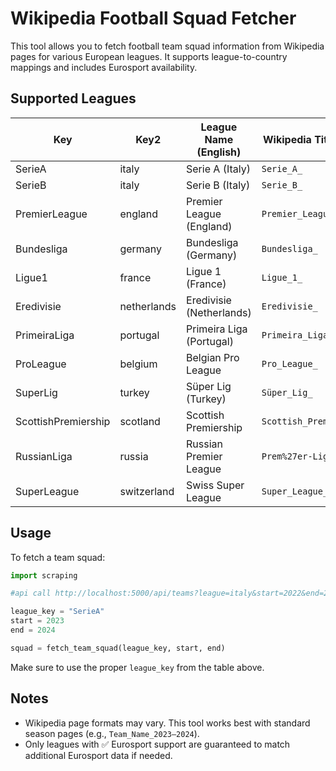 
# Wikipedia Football Squad Fetcher

This tool allows you to fetch football team squad information from Wikipedia pages for various European leagues.
It supports league-to-country mappings and includes Eurosport availability.

## Supported Leagues

| Key                 | Key2           | League Name (English)        | Wikipedia Title Prefix         | Eurosport Support |
|---------------------|----------------|------------------------------|--------------------------------|--------------------|
| SerieA              | italy          | Serie A (Italy)              | `Serie_A_`                     | ✅ Yes             |
| SerieB              | italy          | Serie B (Italy)              | `Serie_B_`                     | ❌ No              |
| PremierLeague       | england        | Premier League (England)     | `Premier_League_`              | ✅ Yes             |
| Bundesliga          | germany        | Bundesliga (Germany)         | `Bundesliga_`                  | ✅ Yes             |
| Ligue1              | france         | Ligue 1 (France)             | `Ligue_1_`                     | ✅ Yes             |
| Eredivisie          | netherlands    | Eredivisie (Netherlands)     | `Eredivisie_`                  | ✅ Yes             |
| PrimeiraLiga        | portugal       | Primeira Liga (Portugal)     | `Primeira_Liga_`               | ✅ Yes             |
| ProLeague           | belgium        | Belgian Pro League           | `Pro_League_`                  | ✅ Yes             |
| SuperLig            | turkey         | Süper Lig (Turkey)           | `Süper_Lig_`                   | ✅ Yes             |
| ScottishPremiership | scotland       | Scottish Premiership         | `Scottish_Premiership_`        | ✅ Yes             |
| RussianLiga         | russia         | Russian Premier League       | `Prem%27er-Liga_`              | ✅ Yes             |
| SuperLeague         | switzerland    | Swiss Super League           | `Super_League_`                | ✅ Yes             |

## Usage

To fetch a team squad:

```python
import scraping

#api call http://localhost:5000/api/teams?league=italy&start=2022&end=2023

league_key = "SerieA"
start = 2023
end = 2024

squad = fetch_team_squad(league_key, start, end)
```

Make sure to use the proper `league_key` from the table above.

## Notes

- Wikipedia page formats may vary. This tool works best with standard season pages (e.g., `Team_Name_2023–2024`).
- Only leagues with ✅ Eurosport support are guaranteed to match additional Eurosport data if needed.
